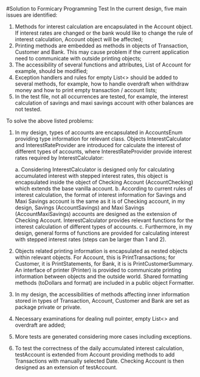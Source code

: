 #Solution to Formicary Programming Test
In the current design, five main issues are identified:

1.	Methods for interest calculation are encapsulated in the Account object. If interest rates are changed or the bank would like to change the rule of interest calculation, Account object will be affected;
2.	Printing methods are embedded as methods in objects of Transaction, Customer and Bank. This may cause problem if the current application need to communicate with outside printing objects;
3.	The accessibility of several functions and attributes, List<Transaction> of Account for example, should be modified;
4.	Exception handlers and rules for empty List<> should be added to several methods, for example, how to handle overdraft when withdraw money and how to print empty transaction / account lists;
5.	In the test file, not all occurrences are tested, for example, the interest calculation of savings and maxi savings account with other balances are not tested.

To solve the above listed problems:

1.	In my design, types of accounts are encapsulated in AccountsEnum providing type information for relevant class. Objects InterestCalculator and InterestRateProvider are introduced for calculate the interest of different types of accounts, where InterestRateProvider provide interest rates required by InterestCalculator:

    a.	Considering InterestCalculator is designed only for calculating accumulated interest with stepped interest rates,            this object is encapsulated inside the object of Checking Account (AccountChecking) which extends the base vanilla           account.
    b.	According to current rules of interest calculation, the format of interest information for Savings and Maxi Savings          account is the same as it is of Checking account, in my design, Savings (AccountSavings) and Maxi Savings                    (AccountMaxiSavings) accounts are designed as the extension of Checking Account. InterestCalculator provides relevant         functions for the interest calculation of different types of accounts.
    c.	Furthermore, in my design, general forms of functions are provided for calculating interest with stepped interest            rates (steps can be larger than 1 and 2).

2.	Objects related printing information is encapsulated as nested objects within relevant objects. For Account, this is PrintTransactions; for Customer, it is PrintStatements, for Bank, it is is PrintCustomerSummary. An interface of printer (Printer) is provided to communicate printing information between objects and the outside world. Shared formatting methods (toDollars and format) are included in a public object Formatter.
3.	In my design, the accessibilities of methods affecting inner information stored in types of Transaction, Account, Customer and Bank are set as package private or private.
4.	Necessary examinations for dealing null pointer, empty List<> and overdraft are added;
5.	More tests are generated considering more cases including exceptions.
6.	To test the correctness of the daily accumulated interest calculation, testAccount is extended from Account providing methods to add Transactions with manually selected Date. Checking Account is then designed as an extension of testAccount.
